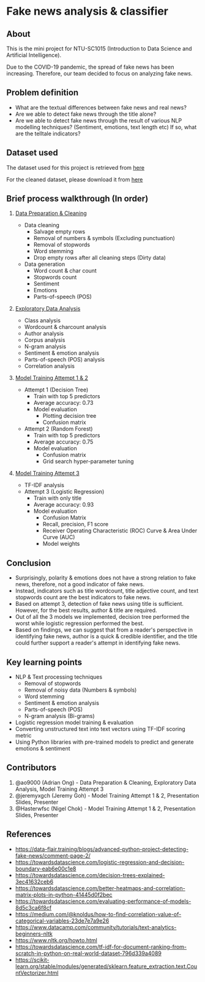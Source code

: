 # Fake news analysis & classifier

## About

This is the mini project for NTU-SC1015 (Introduction to Data Science and Artificial Intelligence).

Due to the COVID-19 pandemic, the spread of fake news has been increasing. Therefore, our team decided to focus on analyzing fake news.

## Problem definition

- What are the textual differences between fake news and real news?
- Are we able to detect fake news through the title alone?
- Are we able to detect fake news through the result of various NLP modelling techniques? (Sentiment, emotions, text length etc) If so, what are the telltale indicators? 

## Dataset used
The dataset used for this project is retrieved from [here](https://www.kaggle.com/c/fake-news)

For the cleaned dataset, please download it from [here](https://drive.google.com/file/d/1asgxcQTREf-sDYe1p71gmoY7G2fqFQyJ/view?usp=sharing)

## Brief process walkthrough (In order)

1. [Data Preparation & Cleaning](<Data Preparation & Cleaning.ipynb>)
    - Data cleaning
      - Salvage empty rows
      - Removal of numbers & symbols (Excluding punctuation)
      - Removal of stopwords
      - Word stemming
      - Drop empty rows after all cleaning steps (Dirty data)
    - Data generation
      - Word count & char count
      - Stopwords count
      - Sentiment
      - Emotions
      - Parts-of-speech (POS)

2. [Exploratory Data Analysis](<Exploratory Data Analysis & Visualization.ipynb>)
   - Class analysis
   - Wordcount & charcount analysis
   - Author analysis
   - Corpus analysis
   - N-gram analysis
   - Sentiment & emotion analysis
   - Parts-of-speech (POS) analysis
   - Correlation analysis

3. [Model Training Attempt 1 & 2](<Model Training Attempt 1 & 2.ipynb>)
   - Attempt 1 (Decision Tree)
     - Train with top 5 predictors
     - Average accuracy: 0.73
     - Model evaluation
       - Plotting decision tree
       - Confusion matrix
   - Attempt 2 (Random Forest)
     - Train with top 5 predictors
     - Average accuracy: 0.75
     - Model evaluation
       - Confusion matrix
       - Grid search hyper-parameter tuning

5. [Model Training Attempt 3](<Model Training Attempt 3.ipynb>)
   - TF-IDF analysis 
   - Attempt 3 (Logistic Regression)
     - Train with only title
     - Average accuracy: 0.93
     - Model evaluation
       - Confusion Matrix
       - Recall, precision, F1 score
       - Receiver Operating Characteristic (ROC) Curve & Area Under Curve (AUC)
       - Model weights

## Conclusion
- Surprisingly, polarity & emotions does not have a strong relation to fake news, therefore, not a good indicator of fake news.
- Instead, indicators such as title wordcount, title adjective count, and text stopwords count are the best indicators to fake news. 
- Based on attempt 3, detection of fake news using title is sufficient. However, for the best results, author & title are required.
- Out of all the 3 models we implemented, decision tree performed the worst while logistic regression performed the best.
- Based on findings, we can suggest that from a reader's perspective in identifying fake news, author is a quick & credible identifier, and the title could further support a reader's attempt in identifying fake news.

## Key learning points
- NLP & Text processing techniques
  - Removal of stopwords
  - Removal of noisy data (Numbers & symbols)
  - Word stemming
  - Sentiment & emotion analysis
  - Parts-of-speech (POS)
  - N-gram analysis (Bi-grams)
- Logistic regression model training & evaluation
- Converting unstructured text into text vectors using TF-IDF scoring metric
- Using Python libraries with pre-trained models to predict and generate emotions & sentiment


## Contributors

1. @ao9000 (Adrian Ong) - Data Preparation & Cleaning, Exploratory Data Analysis, Model Training Attempt 3
2. @jeremyxgch (Jeremy Goh) - Model Training Attempt 1 & 2, Presentation Slides, Presenter
3. @Hasterwfsc (Nigel Chok) - Model Training Attempt 1 & 2, Presentation Slides, Presenter

## References

- https://data-flair.training/blogs/advanced-python-project-detecting-fake-news/comment-page-2/
- https://towardsdatascience.com/logistic-regression-and-decision-boundary-eab6e00c1e8
- https://towardsdatascience.com/decision-trees-explained-3ec41632ceb6
- https://towardsdatascience.com/better-heatmaps-and-correlation-matrix-plots-in-python-41445d0f2bec
- https://towardsdatascience.com/evaluating-performance-of-models-8d5c3ca6f8cf
- https://medium.com/@knoldus/how-to-find-correlation-value-of-categorical-variables-23de7e7a9e26
- https://www.datacamp.com/community/tutorials/text-analytics-beginners-nltk
- https://www.nltk.org/howto.html
- https://towardsdatascience.com/tf-idf-for-document-ranking-from-scratch-in-python-on-real-world-dataset-796d339a4089
- https://scikit-learn.org/stable/modules/generated/sklearn.feature_extraction.text.CountVectorizer.html